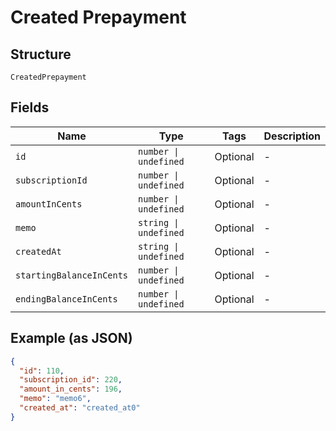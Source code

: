 
# Created Prepayment

## Structure

`CreatedPrepayment`

## Fields

| Name | Type | Tags | Description |
|  --- | --- | --- | --- |
| `id` | `number \| undefined` | Optional | - |
| `subscriptionId` | `number \| undefined` | Optional | - |
| `amountInCents` | `number \| undefined` | Optional | - |
| `memo` | `string \| undefined` | Optional | - |
| `createdAt` | `string \| undefined` | Optional | - |
| `startingBalanceInCents` | `number \| undefined` | Optional | - |
| `endingBalanceInCents` | `number \| undefined` | Optional | - |

## Example (as JSON)

```json
{
  "id": 110,
  "subscription_id": 220,
  "amount_in_cents": 196,
  "memo": "memo6",
  "created_at": "created_at0"
}
```

